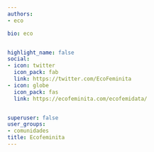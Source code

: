 ```yaml
---
authors:
- eco

bio: eco


highlight_name: false
social:
- icon: twitter
  icon_pack: fab
  link: https://twitter.com/EcoFeminita
- icon: globe
  icon_pack: fas
  link: https://ecofeminita.com/ecofemidata/


superuser: false
user_groups: 
- comunidades
title: Ecofeminita
---
```

